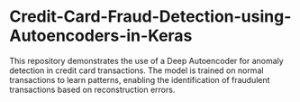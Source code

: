 # Credit-Card-Fraud-Detection-using-Autoencoders-in-Keras
This repository demonstrates the use of a Deep Autoencoder for anomaly detection in credit card transactions. The model is trained on normal transactions to learn patterns, enabling the identification of fraudulent transactions based on reconstruction errors.
